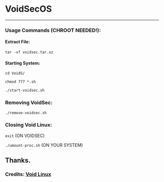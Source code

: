 # VoidSecOS
<hr>
<h3>Usage Commands (CHROOT NEEDED!):</h3>

<h4>Extract File:</h4>

<code>tar -xf voidsec.tar.xz</code>

<h4>Starting System:</h4>

<code>cd VoidS/</code>

<code>chmod 777 *.sh</code>

<code>./start-voidsec.sh</code>

<h3>Removing VoidSec:</h3>

<code>./remove-voidsec.sh</code>

<h3>Closing Void Linux:</h3>

<code>exit</code> (ON VOIDSEC)

<code>./umount-proc.sh</code> (ON YOUR SYSTEM)

<h2>Thanks.</h2>
<h3>Credits: <a href="https://voidlinux.org/">Void Linux</a></h3>
